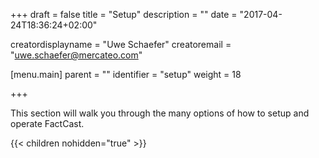 +++
draft = false
title = "Setup"
description = ""
date = "2017-04-24T18:36:24+02:00"

creatordisplayname = "Uwe Schaefer"
creatoremail = "uwe.schaefer@mercateo.com"

[menu.main]
parent = ""
identifier = "setup"
weight = 18

+++

This section will walk you through the many options of how to setup and operate FactCast.

{{< children nohidden="true" >}}